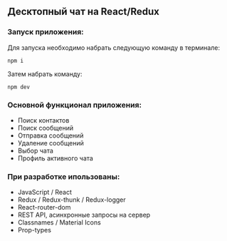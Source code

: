 <h2> Десктопный чат на React/Redux </h2>

### Запуск приложения:

Для запуска необходимо набрать следующую команду в терминале:

` npm i `

Затем набрать команду:

`npm dev`

### Основной функционал приложения:
* Поиск контактов
* Поиск сообщений
* Отправка сообщений
* Удаление сообщений
* Выбор чата
* Профиль активного чата

### При разработке ипользованы:
* JavaScript / React
* Redux / Redux-thunk / Redux-logger
* React-router-dom 
* REST API, асинхронные запросы на сервер
* Classnames / Material Icons 
* Prop-types
